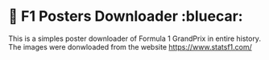# :car: F1 Posters Downloader :bluecar:

This is a simples poster downloader of Formula 1 GrandPrix in entire history.
The images were donwloaded from the website <a href='https://www.statsf1.com/'> https://www.statsf1.com/ </a>
